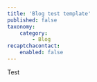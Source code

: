 ```yaml
---
title: 'Blog test template'
published: false
taxonomy:
    category:
        - Blog
recaptchacontact:
    enabled: false
---
```


Test